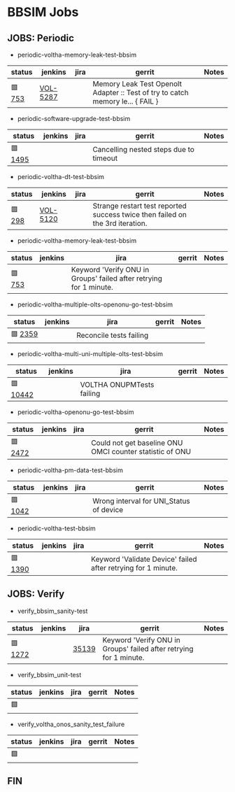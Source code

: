 BBSIM Jobs
==========

JOBS: Periodic
--------------

- periodic-voltha-memory-leak-test-bbsim

| status | jenkins | jira | gerrit | Notes |
| ------ | ------- | ---- | ------ | ----- |
| :red_square: [753](https://jenkins.opencord.org/job/periodic-voltha-memory-leak-test-bbsim/753/console) | [VOL-5287](https://jira.opencord.org/browse/VOL-5287) | | Memory Leak Test Openolt Adapter :: Test of try to catch memory le... { FAIL } |

- periodic-software-upgrade-test-bbsim

| status | jenkins | jira | gerrit | Notes |
| ------ | ------- | ---- | ------ | ----- |
| :red_square: [1495](https://jenkins.opencord.org/job/periodic-software-upgrade-test-bbsim/1495/console) | | | Cancelling nested steps due to timeout |

- periodic-voltha-dt-test-bbsim

| status | jenkins | jira | gerrit | Notes |
| ------ | ------- | ---- | ------ | ----- |
| :red_square: [298](https://jenkins.opencord.org/job/periodic-voltha-dt-test-bbsim-master/209/consoleFull) | [VOL-5120](https://jira.opencord.org/browse/VOL-5120) | | Strange restart test reported success twice then failed on the 3rd iteration. |

- periodic-voltha-memory-leak-test-bbsim

| status | jenkins | jira | gerrit | Notes |
| ------ | ------- | ---- | ------ | ----- |
| :red_square: [753](https://jenkins.opencord.org/job/periodic-voltha-memory-leak-test-bbsim/753/console) | | Keyword 'Verify ONU in Groups' failed after retrying for 1 minute. |

- periodic-voltha-multiple-olts-openonu-go-test-bbsim

| status | jenkins | jira | gerrit | Notes |
| ------ | ------- | ---- | ------ | ----- |
| :red_square: [2359](https://jenkins.opencord.org/job/periodic-voltha-multiple-olts-openonu-go-test-bbsim/2359/console) | | Reconcile tests failing |

- periodic-voltha-multi-uni-multiple-olts-test-bbsim

| status | jenkins | jira | gerrit | Notes |
| ------ | ------- | ---- | ------ | ----- |
| :red_square: [10442](https://jenkins.opencord.org/job/periodic-voltha-pm-data-test-bbsim/1042/consoleFull) | | VOLTHA ONUPMTests failing |

- periodic-voltha-openonu-go-test-bbsim

| status | jenkins | jira | gerrit | Notes |
| ------ | ------- | ---- | ------ | ----- |
| :red_square: [2472](https://jenkins.opencord.org/job/periodic-voltha-openonu-go-test-bbsim/2472/console) | | | Could not get baseline ONU OMCI counter statistic of ONU |

- periodic-voltha-pm-data-test-bbsim

| status | jenkins | jira | gerrit | Notes |
| ------ | ------- | ---- | ------ | ----- |
| :red_square: [1042](https://jenkins.opencord.org/job/periodic-voltha-pm-data-test-bbsim/1042/console) | | | Wrong interval for UNI_Status of device  |
- periodic-voltha-test-bbsim

| status | jenkins | jira | gerrit | Notes |
| ------ | ------- | ---- | ------ | ----- |
| :red_square: [1390](https://jenkins.opencord.org/job/periodic-voltha-test-bbsim/3190/console) | | | Keyword 'Validate Device' failed after retrying for 1 minute. |


JOBS: Verify
------------

- verify_bbsim_sanity-test

| status | jenkins | jira | gerrit | Notes |
| ------ | ------- | ---- | ------ | ----- |
| :red_square: [1272](https://jenkins.opencord.org/job/verify_bbsim_sanity-test/1272/console) | | [35139](https://gerrit.opencord.org/c/bbsim/+/35139) |  Keyword 'Verify ONU in Groups' failed after retrying for 1 minute. |

- verify_bbsim_unit-test

| status | jenkins | jira | gerrit | Notes |
| ------ | ------- | ---- | ------ | ----- |
| :green_square: | | | | |

- verify_voltha_onos_sanity_test_failure

| status | jenkins | jira | gerrit | Notes |
| ------ | ------- | ---- | ------ | ----- |
| :green_square: | | | | |

FIN
---
